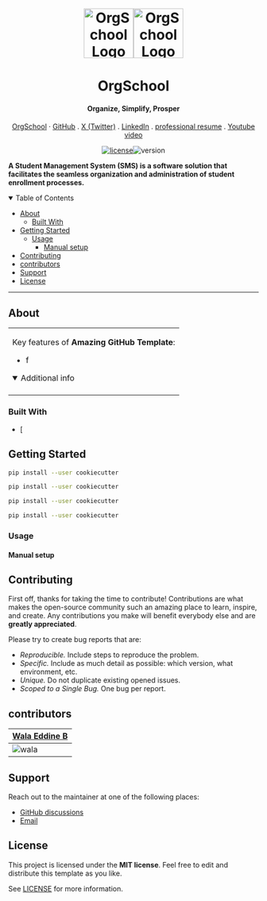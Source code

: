 <h1 align="center">
  <a href="https://github.com/WalaEddine01/OrgSchool-portfolio-project">
    <img src="https://github.com/WalaEddine01/OrgSchool-portfolio-project/assets/135642375/12484636-9ff2-4d3e-a3e4-544c8dfb4b9d" alt="OrgSchool Logo" width="100px"><img src="https://github.com/WalaEddine01/OrgSchool-portfolio-project/assets/135642375/eff4818a-55f1-4921-b523-4194b8a032d4" alt="OrgSchool Logo" width="100px">
  </a>
</h1>
<div align="center">
  <h1>OrgSchool</h1>
  <h4>Organize, Simplify, Prosper</h4>
  <a href="http://walaeddine.tech">OrgSchool</a>
  ·
  <a href="https://github.com/WalaEddine01">GitHub</a>
  .
  <a href="https://twitter.com/w1laaeddine">X (Twitter)</a>
  .
  <a href="https://www.linkedin.com/in/wala-eddine-boulebbina">LinkedIn</a>
  .
  <a href="https://member.theroom.com/profile/20d512f7-87c3-4b93-8276-f1294a80704e">professional resume</a>
  .
  <a href="https://www.youtube.com/watch?v=b3nwWVMvPlk">Youtube video</a>
</div>
<div align="center">
  
[![license](https://img.shields.io/github/license/dec0dOS/amazing-github-template.svg?style=flat-square)](LICENSE)![version](https://img.shields.io/badge/version-%201.0-green)
</div>
<div align="left">
  
  **A Student Management System (SMS) is a software solution that facilitates the seamless organization and administration of student enrollment processes.**
  <br />
</div>


<details open="open">
<summary>Table of Contents</summary>

- [About](#about)
  - [Built With](#built-with)
- [Getting Started](#getting-started)
  - [Usage](#usage)
    - [Manual setup](#manual-setup)
- [Contributing](#contributing)
- [contributors](#contributors)
- [Support](#support)
- [License](#license)

</details>

---

## About

<table>
<tr>
<td>


Key features of **Amazing GitHub Template**:

- f

<details open>
<summary>Additional info</summary>
<br>


</details>

</td>
</tr>
</table>

### Built With

- [

## Getting Started

```sh
pip install --user cookiecutter
```
```sh
pip install --user cookiecutter
```
```sh
pip install --user cookiecutter
```
```sh
pip install --user cookiecutter
```

### Usage


#### Manual setup

## Contributing

First off, thanks for taking the time to contribute! Contributions are what makes the open-source community such an amazing place to learn, inspire, and create. Any contributions you make will benefit everybody else and are **greatly appreciated**.

Please try to create bug reports that are:

- _Reproducible._ Include steps to reproduce the problem.
- _Specific._ Include as much detail as possible: which version, what environment, etc.
- _Unique._ Do not duplicate existing opened issues.
- _Scoped to a Single Bug._ One bug per report.
  
## contributors
| [Wala Eddine B](https://github.com/WalaEddine01)|
| :------------------------- |
| ![wala](https://avatars.githubusercontent.com/u/135642375?s=96&v=4) |

## Support

Reach out to the maintainer at one of the following places:

- [GitHub discussions](https://github.com/WalaEddine01/OrgSchool-portfolio-project/discussions)
- [Email](https://mail.google.com/mail/u/0/?fs=1&to=walaaeddine33@gmail.com&tf=cm)

## License

This project is licensed under the **MIT license**. Feel free to edit and distribute this template as you like.

See [LICENSE](LICENSE) for more information.


